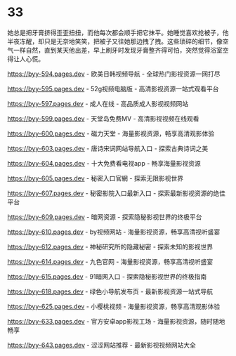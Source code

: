 # 33
她总是把牙膏挤得歪歪扭扭，而他每次都会顺手把它抹平。她睡觉喜欢抢被子，他半夜冻醒，却只是无奈地笑笑，把被子又往她那边拽了拽。这些琐碎的细节，像空气一样自然，直到某天他出差，早上刷牙时发现牙膏整齐得可怕，突然觉得浴室空得让人心慌。

https://byy-594.pages.dev - 欧美日韩视频导航 - 全球热门影视资源一网打尽

https://byy-595.pages.dev - 52g视频电脑版 - 高清影视资源一站式观看平台

https://byy-597.pages.dev - 成人在线 - 高品质成人影视视频网站

https://byy-599.pages.dev - 天堂岛免费MV - 高清影视视频在线观看

https://byy-600.pages.dev - 磁力天堂 - 海量影视资源，畅享高清观影体验

https://byy-603.pages.dev - 唐诗宋词网站导航入口 - 探索古典诗词之美

https://byy-604.pages.dev - 十大免费看电视app - 畅享海量影视资源

https://byy-605.pages.dev - 秘密入口官網 - 探索无限影视世界

https://byy-607.pages.dev - 秘密影院入口最新入口 - 探索最新影视资源的绝佳平台

https://byy-609.pages.dev - 暗网资源 - 探索隐秘影视世界的终极平台

https://byy-610.pages.dev - by视频网站 - 海量影视资源，畅享高清视听盛宴

https://byy-612.pages.dev - 神秘研究所的隐藏秘密 - 探索未知的影视世界

https://byy-614.pages.dev - 九色官网 - 海量影视资源，畅享高清视听盛宴

https://byy-615.pages.dev - 91暗网入口 - 探索隐秘影视世界的终极指南

https://byy-618.pages.dev - 绿色小导航发布页 - 最新影视资源一站式导航

https://byy-625.pages.dev - 小樱桃视频 - 海量影视资源，畅享高清观影体验

https://byy-633.pages.dev - 官方安卓app影视工场 - 海量影视资源，随时随地畅享

https://byy-643.pages.dev - 涩涩网站推荐 - 最新影视视频网站大全
